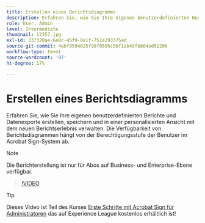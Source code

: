 ```yaml
---
title: Erstellen eines Berichtsdiagramms
description: Erfahren Sie, wie Sie Ihre eigenen benutzerdefinierten Berichte und Datenexporte erstellen, speichern und verwalten.
role: User, Admin
level: Intermediate
thumbnail: 17357.jpg
exl-id: 337320ae-6e0c-45f9-8e1f-751a293375ad
source-git-commit: 4ebf9594025f98f0505c58f1ab43fb864ed51206
workflow-type: tm+mt
source-wordcount: '97'
ht-degree: 17%

---
```


# Erstellen eines Berichtsdiagramms

Erfahren Sie, wie Sie Ihre eigenen benutzerdefinierten Berichte und Datenexporte erstellen, speichern und in einer personalisierten Ansicht mit dem neuen Berichtserlebnis verwalten. Die Verfügbarkeit von Berichtsdiagrammen hängt von der Berechtigungsstufe der Benutzer im Acrobat Sign-System ab.

>[!NOTE]
>
>Die Berichterstellung ist nur für Abos auf Business- und Enterprise-Ebene verfügbar.

>[!VIDEO](https://video.tv.adobe.com/v/33812?quality=12&learn=on&hidetitle=true)

>[!TIP]
>
>Dieses Video ist Teil des Kurses [Erste Schritte mit Acrobat Sign für Administratoren](https://experienceleague.adobe.com/?recommended=Sign-A-1-2020.2) das auf Experience League kostenlos erhältlich ist!
